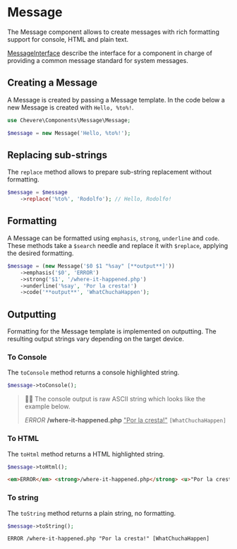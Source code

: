 # Message

The Message component allows to create messages with rich formatting support for console, HTML and plain text.

[MessageInterface](../reference/Chevere/Interfaces/Message/MessageInterface.md) describe the interface for a component in charge of providing a common message standard for system messages.

## Creating a Message

A Message is created by passing a Message template. In the code below a new Message is created with `Hello, %to%!`.

```php
use Chevere\Components\Message\Message;

$message = new Message('Hello, %to%!');
```

## Replacing sub-strings

The `replace` method allows to prepare sub-string replacement without formatting.

```php
$message = $message
    ->replace('%to%', 'Rodolfo'); // Hello, Rodolfo!
```

## Formatting

A Message can be formatted using `emphasis`, `strong`, `underline` and `code`. These methods take a `$search` needle and replace it with `$replace`, applying the desired formatting.

```php
$message = (new Message('$0 $1 "%say" [**output**]'))
    ->emphasis('$0', 'ERROR')
    ->strong('$1', '/where-it-happened.php')
    ->underline('%say', 'Por la cresta!')
    ->code('**output**', 'WhatChuchaHappen');
```

## Outputting

Formatting for the Message template is implemented on outputting. The resulting output strings vary depending on the target device.

### To Console

The `toConsole` method returns a console highlighted string.

```php
$message->toConsole();
```

> 👍🏾 The console output is raw ASCII string which looks like the example below.
> 
> <em>ERROR</em> <strong>/where-it-happened.php</strong> <u>"Por la cresta!"</u> <code>[WhatChuchaHappen]</code>

### To HTML

The `toHtml` method returns a HTML highlighted string.

```php
$message->toHtml();
```

```html
<em>ERROR</em> <strong>/where-it-happened.php</strong> <u>"Por la cresta!"</u> <code>[WhatChuchaHappen]</code>
```

### To string

The `toString` method returns a plain string, no formatting.

```php
$message->toString();
```

```txt
ERROR /where-it-happened.php "Por la cresta!" [WhatChuchaHappen]
```
